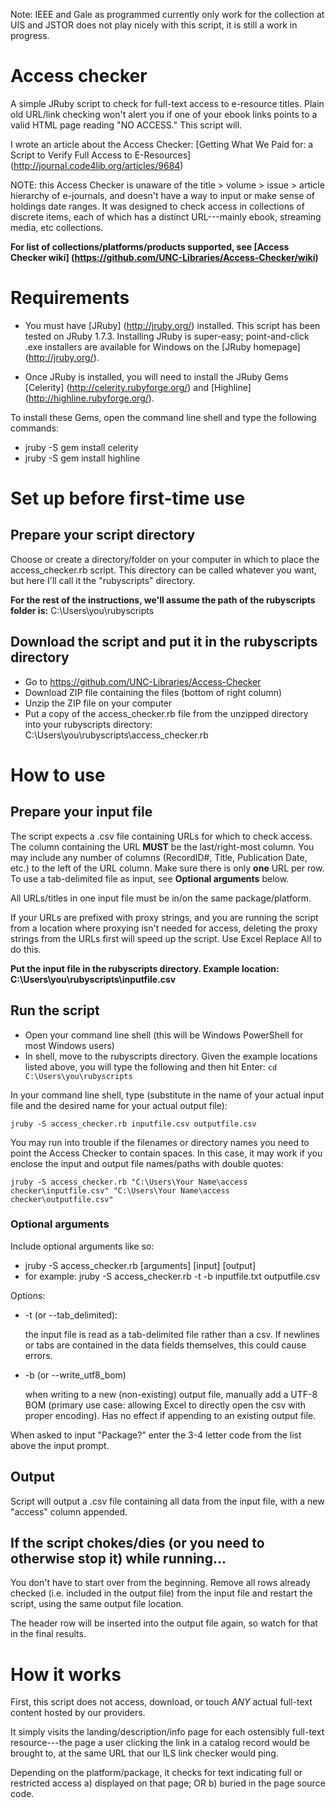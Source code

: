 Note: IEEE and Gale as programmed currently only work for the collection at UIS and JSTOR does not play nicely with this script, it is still a work in progress.

# Access checker
A simple JRuby script to check for full-text access to e-resource titles. Plain old URL/link checking won't alert you if one of your ebook links points to a valid HTML page reading "NO ACCESS." This script will.

I wrote an article about the Access Checker: [Getting What We Paid for: a Script to Verify Full Access to E-Resources] (http://journal.code4lib.org/articles/9684)

NOTE: this Access Checker is unaware of the title > volume > issue > article hierarchy of e-journals, and doesn't have a way to input or make sense of holdings date ranges. It was designed to check access in collections of discrete items, each of which has a distinct URL---mainly ebook, streaming media, etc collections.

**For list of collections/platforms/products supported, see [Access Checker wiki] (https://github.com/UNC-Libraries/Access-Checker/wiki)**

# Requirements
- You must have [JRuby] (http://jruby.org/) installed. This script has been tested on JRuby 1.7.3. Installing JRuby is super-easy; point-and-click .exe installers are available for Windows on the [JRuby homepage] (http://jruby.org/).

- Once JRuby is installed, you will need to install the JRuby Gems [Celerity] (http://celerity.rubyforge.org/) and [Highline] (http://highline.rubyforge.org/).

To install these Gems, open the command line shell and type the following commands: 
- jruby -S gem install celerity
- jruby -S gem install highline

# Set up before first-time use
## Prepare your script directory
Choose or create a directory/folder on your computer in which to place the access_checker.rb script. This directory can be called whatever you want, but here I'll call it the "rubyscripts" directory. 

**For the rest of the instructions, we'll assume the path of the rubyscripts folder is:** C:\Users\you\rubyscripts

## Download the script and put it in the rubyscripts directory
* Go to https://github.com/UNC-Libraries/Access-Checker
* Download ZIP file containing the files (bottom of right column)
* Unzip the ZIP file on your computer
* Put a copy of the access_checker.rb file from the unzipped directory into your rubyscripts directory: C:\Users\you\rubyscripts\access_checker.rb

# How to use
## Prepare your input file
The script expects a .csv file containing URLs for which to check access. The column containing the URL **MUST** be the last/right-most column. You may include any number of columns (RecordID#, Title, Publication Date, etc.) to the left of the URL column. 
Make sure there is only **one** URL per row. To use a tab-delimited file as input, see **Optional arguments** below.


All URLs/titles in one input file must be in/on the same package/platform. 

If your URLs are prefixed with proxy strings, and you are running the script from a location where proxying isn't needed for access, deleting the proxy strings from the URLs first will speed up the script. Use Excel Replace All to do this. 

**Put the input file in the rubyscripts directory. Example location: C:\Users\you\rubyscripts\inputfile.csv**

## Run the script
* Open your command line shell (this will be Windows PowerShell for most Windows users)
* In shell, move to the rubyscripts directory. Given the example locations listed above, you will type the following and then hit Enter: 
```cd C:\Users\you\rubyscripts```

In your command line shell, type (substitute in the name of your actual input file and the desired name for your actual output file): 

```jruby -S access_checker.rb inputfile.csv outputfile.csv```

You may run into trouble if the filenames or directory names you need to point the Access Checker to contain spaces. In this case, it may work if you enclose the input and output file names/paths with double quotes:

```jruby -S access_checker.rb "C:\Users\Your Name\access checker\inputfile.csv" "C:\Users\Your Name\access checker\outputfile.csv"```

### Optional arguments
Include optional arguments like so:
* jruby -S access_checker.rb [arguments] [input] [output]
* for example: jruby -S access_checker.rb -t -b inputfile.txt outputfile.csv

Options:
* -t (or --tab_delimited):

    the input file is read as a tab-delimited file rather than a csv. If newlines or tabs are contained in the data fields themselves, this could cause errors.

* -b (or --write_utf8_bom)

    when writing to a new (non-existing) output file, manually add a UTF-8 BOM (primary use case: allowing Excel to directly open the csv with proper encoding). Has no effect if appending to an existing output file.

When asked to input "Package?" enter the 3-4 letter code from the list above the input prompt.

## Output
Script will output a .csv file containing all data from the input file, with a new "access" column appended.

## If the script chokes/dies (or you need to otherwise stop it) while running...
You don't have to start over from the beginning. Remove all rows already checked (i.e. included in the output file) from the input file and restart the script, using the same output file location. 

The header row will be inserted into the output file again, so watch for that in the final results. 

# How it works
First, this script does not access, download, or touch *ANY* actual full-text content hosted by our providers. 

It simply visits the landing/description/info page for each ostensibly full-text resource---the page a user clicking the link in a catalog record would be brought to, at the same URL that our ILS link checker would ping. 

Depending on the platform/package, it checks for text indicating full or restricted access a) displayed on that page; OR b) buried in the page source code.
